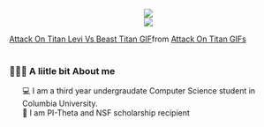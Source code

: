 
<p align="center">
  <img src="https://capsule-render.vercel.app/api?text=Hi%20There👋%I%20am%20Sumya👸&fontSize=40&animation=fadeIn&type=waving&color=gradient&height=100" />
 <br> 
<!--- <img src="https://media.giphy.com/media/4NAhZiqIdmHSw/giphy.gif" /> -->
  
<img src = "https://gfycat.com/courteouselaborateguineafowl" />
  
  <div class="tenor-gif-embed" data-postid="21966331" data-share-method="host" data-aspect-ratio="1.78771" data-width="100%"><a href="https://tenor.com/view/attack-on-titan-levi-vs-beast-titan-levi-aot-season3-gif-21966331">Attack On Titan Levi Vs Beast Titan GIF</a>from <a href="https://tenor.com/search/attack+on+titan-gifs">Attack On Titan GIFs</a></div> <script type="text/javascript" async src="https://tenor.com/embed.js"></script>
 
 <!-- <p><a href="https://giphy.com/gifs/anime-girl-cute-fJ1xbyUH5BV5u"></a></p> -->
  <br>
</p>
<!-- - 🌱 I’m currently learning ...
- 👯 I’m looking to collaborate on ...
- 🤔 I’m looking for help with ...
- 💬 Ask me about ...
- 📫 How to reach me: ...
- 😄 Pronouns: ...
- ⚡ Fun fact: ...
-->
<div>
  <h3>  👨🏻‍💻 A liitle bit About me</h3>
  <ul>
     💻 I am a third year undergraudate Computer Science student in Columbia University.<br>
     🌟 I am PI-Theta and NSF scholarship recipient
    
     
      
   
  </ul>
 </div>

